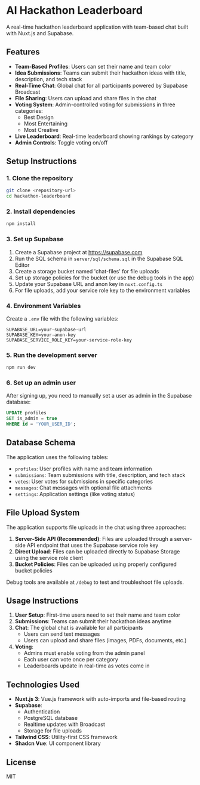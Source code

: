 # AI Hackathon Leaderboard

A real-time hackathon leaderboard application with team-based chat built with Nuxt.js and Supabase.

## Features

- **Team-Based Profiles**: Users can set their name and team color
- **Idea Submissions**: Teams can submit their hackathon ideas with title, description, and tech stack
- **Real-Time Chat**: Global chat for all participants powered by Supabase Broadcast
- **File Sharing**: Users can upload and share files in the chat
- **Voting System**: Admin-controlled voting for submissions in three categories:
  - Best Design
  - Most Entertaining
  - Most Creative
- **Live Leaderboard**: Real-time leaderboard showing rankings by category
- **Admin Controls**: Toggle voting on/off

## Setup Instructions

### 1. Clone the repository

```bash
git clone <repository-url>
cd hackathon-leaderboard
```

### 2. Install dependencies

```bash
npm install
```

### 3. Set up Supabase

1. Create a Supabase project at https://supabase.com
2. Run the SQL schema in `server/sql/schema.sql` in the Supabase SQL Editor
3. Create a storage bucket named 'chat-files' for file uploads
4. Set up storage policies for the bucket (or use the debug tools in the app)
5. Update your Supabase URL and anon key in `nuxt.config.ts`
6. For file uploads, add your service role key to the environment variables

### 4. Environment Variables

Create a `.env` file with the following variables:

```
SUPABASE_URL=your-supabase-url
SUPABASE_KEY=your-anon-key
SUPABASE_SERVICE_ROLE_KEY=your-service-role-key
```

### 5. Run the development server

```bash
npm run dev
```

### 6. Set up an admin user

After signing up, you need to manually set a user as admin in the Supabase database:

```sql
UPDATE profiles
SET is_admin = true
WHERE id = 'YOUR_USER_ID';
```

## Database Schema

The application uses the following tables:

- `profiles`: User profiles with name and team information
- `submissions`: Team submissions with title, description, and tech stack
- `votes`: User votes for submissions in specific categories
- `messages`: Chat messages with optional file attachments
- `settings`: Application settings (like voting status)

## File Upload System

The application supports file uploads in the chat using three approaches:

1. **Server-Side API (Recommended)**: Files are uploaded through a server-side API endpoint that uses the Supabase service role key
2. **Direct Upload**: Files can be uploaded directly to Supabase Storage using the service role client
3. **Bucket Policies**: Files can be uploaded using properly configured bucket policies

Debug tools are available at `/debug` to test and troubleshoot file uploads.

## Usage Instructions

1. **User Setup**: First-time users need to set their name and team color
2. **Submissions**: Teams can submit their hackathon ideas anytime
3. **Chat**: The global chat is available for all participants
   - Users can send text messages
   - Users can upload and share files (images, PDFs, documents, etc.)
4. **Voting**: 
   - Admins must enable voting from the admin panel
   - Each user can vote once per category
   - Leaderboards update in real-time as votes come in

## Technologies Used

- **Nuxt.js 3**: Vue.js framework with auto-imports and file-based routing
- **Supabase**: 
  - Authentication
  - PostgreSQL database
  - Realtime updates with Broadcast
  - Storage for file uploads
- **Tailwind CSS**: Utility-first CSS framework
- **Shadcn Vue**: UI component library

## License

MIT